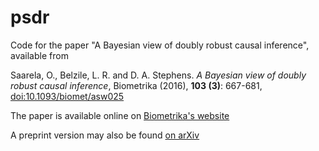 # psdr
Code for the paper "A Bayesian view of doubly robust causal inference", available from

Saarela, O., Belzile, L. R. and D. A. Stephens. *A Bayesian view of doubly robust causal inference*,
Biometrika (2016), **103 (3)**: 667-681, [doi:10.1093/biomet/asw025](doi:10.1093/biomet/asw025)

The paper is available online on [Biometrika's website](http://biomet.oxfordjournals.org/content/103/3/667)

A preprint version may also be found [on arXiv](https://arxiv.org/abs/1701.04093)
